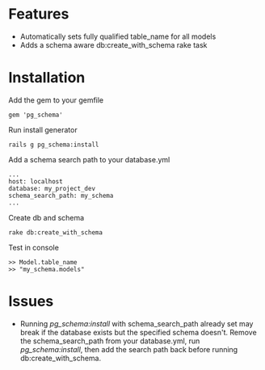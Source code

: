 # Features

* Automatically sets fully qualified table_name for all models
* Adds a schema aware db:create_with_schema rake task 

# Installation

Add the gem to your gemfile

    gem 'pg_schema'

Run install generator

    rails g pg_schema:install

Add a schema search path to your database.yml

    ...
    host: localhost
    database: my_project_dev
    schema_search_path: my_schema
    ...

Create db and schema

    rake db:create_with_schema

Test in console

    >> Model.table_name
    >> "my_schema.models"

# Issues

* Running *pg_schema:install* with schema_search_path already set may break if
  the database exists but the specified schema doesn't. Remove the
  schema_search_path from your database.yml, run *pg_schema:install*, then add
  the search path back before running db:create_with_schema.
